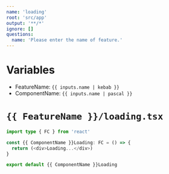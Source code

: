 ```yaml
---
name: 'loading'
root: 'src/app'
output: '**/*'
ignore: []
questions:
  name: 'Please enter the name of feature.'
---
```


# Variables

- FeatureName: `{{ inputs.name | kebab }}`
- ComponentName: `{{ inputs.name | pascal }}`

# `{{ FeatureName }}/loading.tsx`

```typescript
import type { FC } from 'react'

const {{ ComponentName }}Loading: FC = () => {
  return (<div>Loading...</div>)
}

export default {{ ComponentName }}Loading
```
